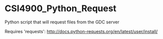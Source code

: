 # CSI4900_Python_Request
Python script that will request files from the GDC server

Requires 'requests': http://docs.python-requests.org/en/latest/user/install/
